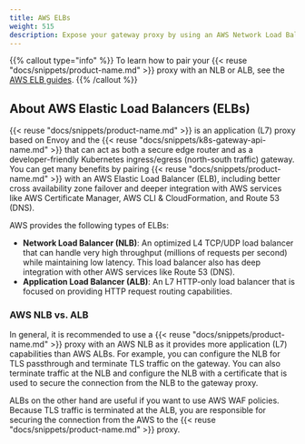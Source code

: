 ```yaml
---
title: AWS ELBs
weight: 515
description: Expose your gateway proxy by using an AWS Network Load Balancer (NLB) or Application Load Balancer (ALB).
---
```


{{% callout type="info" %}}
To learn how to pair your {{< reuse "docs/snippets/product-name.md" >}} proxy with an NLB or ALB, see the [AWS ELB guides](/docs/setup/customize/aws-elb/). 
{{% /callout %}}

## About AWS Elastic Load Balancers (ELBs)

{{< reuse "docs/snippets/product-name.md" >}} is an application (L7) proxy based on Envoy and the {{< reuse "docs/snippets/k8s-gateway-api-name.md" >}} that can act as both a secure edge router and as a developer-friendly Kubernetes ingress/egress (north-south traffic) gateway. You can get many benefits by pairing {{< reuse "docs/snippets/product-name.md" >}} with an AWS Elastic Load Balancer (ELB), including better cross availability zone failover and deeper integration with AWS services like AWS Certificate Manager, AWS CLI & CloudFormation, and Route 53 (DNS).

AWS provides the following types of ELBs:

* **Network Load Balancer (NLB)**: An optimized L4 TCP/UDP load balancer that can handle very high throughput (millions of requests per second) while maintaining low latency. This load balancer also has deep integration with other AWS services like Route 53 (DNS).
* **Application Load Balancer (ALB)**: An L7 HTTP-only load balancer that is focused on providing HTTP request routing capabilities.

### AWS NLB vs. ALB

In general, it is recommended to use a {{< reuse "docs/snippets/product-name.md" >}} proxy with an AWS NLB as it provides more application (L7) capabilities than AWS ALBs. For example, you can configure the NLB for TLS passthrough and terminate TLS traffic on the gateway. You can also terminate traffic at the NLB and configure the NLB with a certificate that is used to secure the connection from the NLB to the gateway proxy.

ALBs on the other hand are useful if you want to use AWS WAF policies. Because TLS traffic is terminated at the ALB, you are responsible for securing the connection from the AWS to the {{< reuse "docs/snippets/product-name.md" >}} proxy.

